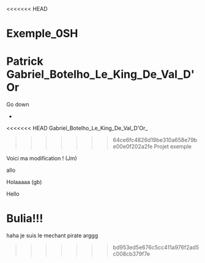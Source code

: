 <<<<<<< HEAD
# Exemple_0SH
Patrick 
Gabriel_Botelho_Le_King_De_Val_D'Or
=======
Go down






*





<<<<<<< HEAD
Gabriel_Botelho_Le_King_De_Val_D'Or_
>>>>>>> 64ce6fc4826d19be310a658e79be00e0f202a2fe
Projet exemple

Voici ma modification ! (Jm)

allo

Holaaaaa (gb)

Hello

Bulia!!!
=======
haha je suis le mechant pirate arggg
>>>>>>> bd953ed5e676c5cc411a976f2ad5c008cb379f7e
